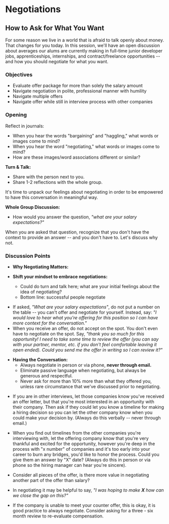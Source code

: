 # Negotiations
## How to Ask for What You Want

For some reason we live in a world that is afraid to talk openly about money. That changes for you today. In this session, we'll have an open discussion about averages our alums are currently making in full-time junior developer jobs, apprenticeships, internships, and contract/freelance opportunities -- and how you should negotiate for what you want.

### Objectives 

- Evaluate offer package for more than solely the salary amount
- Navigate negotiation in polite, professional manner with humility
- Navigate multiple offers
- Navigate offer while still in interview process with other companies

### Opening
Reflect in journals:

* When you hear the words "bargaining" and "haggling," what words or images come to mind? 
* When you hear the word "negotiating," what words or images come to mind?
* How are these images/word associations different or similar?

**Turn & Talk:**

* Share with the person next to you.
* Share 1-2 reflections with the whole group. 

It's time to unpack our feelings about negotiating in order to be empowered to have this conversation in meaningful way. 

**Whole Group Discussion:**

* How would you answer the question, *"what are your salary expectations?"* 

When you are asked that question, recognize that you don't have the context to provide an answer -- and you don't have to. Let's discuss why not. 

### Discussion Points

* **Why Negotiating Matters:**

* **Shift your mindset to embrace negotiations:**
  * Could do turn and talk here; what are your initial feelings about the idea of negotiating? 
  * Bottom line: successful people negotiate

- If asked, *"What are your salary expectations"*, do not put a number on the table -- you can't offer and negotiate for yourself. Instead, say: *"I would love to hear what you're offering for this position so I can have more context for the conversation."*
- When you receive an offer, do not accept on the spot. You don't even have to negotiate on the spot. Say, *"thank you so much for this opportunity! I need to take some time to review the offer (you can say with your partner, mentor, etc. if you don't feel comfortable leaving it open ended). Could you send me the offer in writing so I can review it?"*

* **Having the Conversation:**
  * Always negotiate in person or via phone, **never through email.**
  * Eliminate passive language when negotiating, but always be generous and respectful.
  * Never ask for more than 10% more than what they offered you, unless rare circumstance that we've discussed prior to negotiating.
  
  


  
- If you are in other interviews, let those companies know you've received an offer letter, but that you're most interested in an opportunity with their company. Then ask if they could let you know a timeline for making a hiring decision so you can let the other company know when you could make your decision by. (Always do this verbally -- never through email.)
- When you find out timelines from the other companies you're interviewing with, let the offering company know that you're very thankful and excited for the opportunity, however you're deep in the process with "x number" of companies and it's too early into your career to burn any bridges, you'd like to honor the process. Could you give them an answer by "X" date? (Always do this in person or via phone so the hiring manager can hear you're sincere).

- Consider all pieces of the offer, is there more value in negotiating another part of the offer than salary?
- In negotiating it may be helpful to say, *"I was hoping to make **X** how can we close the gap on this?"*
- If the company is unable to meet your counter offer, this is okay, it is good practice to always negotiate. Consider asking for a three - six month review to re-evaluate compensation.
